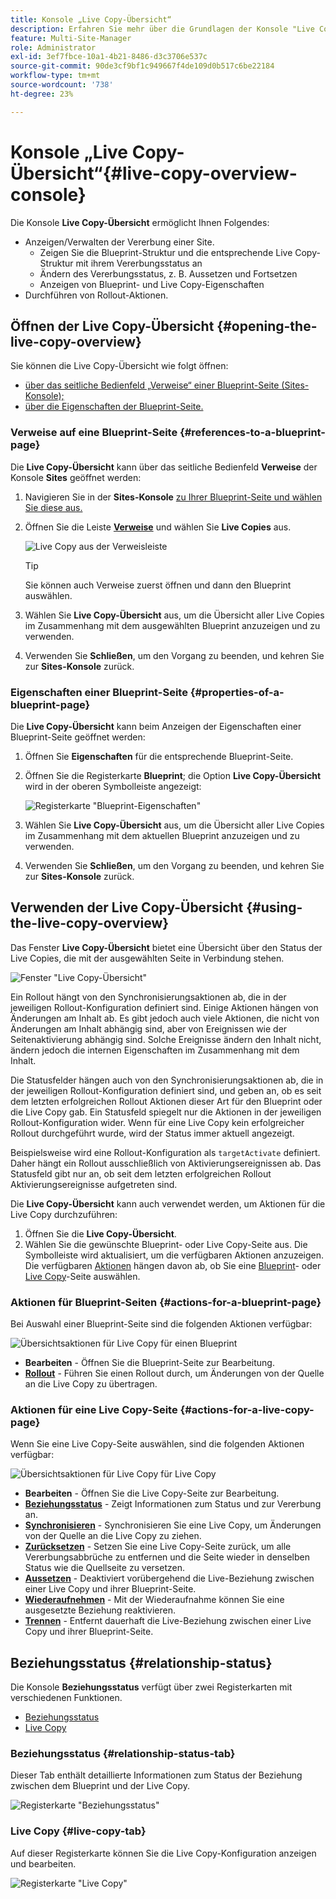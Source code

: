 ```yaml
---
title: Konsole „Live Copy-Übersicht“
description: Erfahren Sie mehr über die Grundlagen der Konsole "Live Copy-Übersicht", um den Status Ihrer Live Copies schnell zu verstehen und Inhalte zu synchronisieren.
feature: Multi-Site-Manager
role: Administrator
exl-id: 3ef7fbce-10a1-4b21-8486-d3c3706e537c
source-git-commit: 90de3cf9bf1c949667f4de109d0b517c6be22184
workflow-type: tm+mt
source-wordcount: '738'
ht-degree: 23%

---
```


# Konsole „Live Copy-Übersicht“{#live-copy-overview-console}

Die Konsole **Live Copy-Übersicht** ermöglicht Ihnen Folgendes:

* Anzeigen/Verwalten der Vererbung einer Site.
   * Zeigen Sie die Blueprint-Struktur und die entsprechende Live Copy-Struktur mit ihrem Vererbungsstatus an
   * Ändern des Vererbungsstatus, z. B. Aussetzen und Fortsetzen
   * Anzeigen von Blueprint- und Live Copy-Eigenschaften
* Durchführen von Rollout-Aktionen.

## Öffnen der Live Copy-Übersicht {#opening-the-live-copy-overview}

Sie können die Live Copy-Übersicht wie folgt öffnen:

* [über das seitliche Bedienfeld „Verweise“ einer Blueprint-Seite (Sites-Konsole);](#opening-live-copy-overview-references-for-a-blueprint-page)
* [über die Eigenschaften der Blueprint-Seite.](#opening-live-copy-overview-properties-of-a-blueprint-page)

### Verweise auf eine Blueprint-Seite {#references-to-a-blueprint-page}

Die **Live Copy-Übersicht** kann über das seitliche Bedienfeld **Verweise** der Konsole **Sites** geöffnet werden:

1. Navigieren Sie in der **Sites-Konsole** [zu Ihrer Blueprint-Seite und wählen Sie diese aus.](/help/sites-cloud/authoring/getting-started/basic-handling.md#viewing-and-selecting-resources)
1. Öffnen Sie die Leiste **[Verweise](/help/sites-cloud/authoring/getting-started/basic-handling.md#references)** und wählen Sie **Live Copies** aus.

   ![Live Copy aus der Verweisleiste](../assets/live-copy-references.png)

   >[!TIP]
   >
   >Sie können auch Verweise zuerst öffnen und dann den Blueprint auswählen.

1. Wählen Sie **Live Copy-Übersicht** aus, um die Übersicht aller Live Copies im Zusammenhang mit dem ausgewählten Blueprint anzuzeigen und zu verwenden.
1. Verwenden Sie **Schließen**, um den Vorgang zu beenden, und kehren Sie zur **Sites-Konsole** zurück.

### Eigenschaften einer Blueprint-Seite {#properties-of-a-blueprint-page}

Die **Live Copy-Übersicht** kann beim Anzeigen der Eigenschaften einer Blueprint-Seite geöffnet werden:

1. Öffnen Sie **Eigenschaften** für die entsprechende Blueprint-Seite.
1. Öffnen Sie die Registerkarte **Blueprint**; die Option **Live Copy-Übersicht** wird in der oberen Symbolleiste angezeigt:

   ![Registerkarte &quot;Blueprint-Eigenschaften&quot;](../assets/live-copy-blueprint-tab.png)

1. Wählen Sie **Live Copy-Übersicht** aus, um die Übersicht aller Live Copies im Zusammenhang mit dem aktuellen Blueprint anzuzeigen und zu verwenden.

1. Verwenden Sie **Schließen**, um den Vorgang zu beenden, und kehren Sie zur **Sites-Konsole** zurück.

## Verwenden der Live Copy-Übersicht {#using-the-live-copy-overview}

Das Fenster **Live Copy-Übersicht** bietet eine Übersicht über den Status der Live Copies, die mit der ausgewählten Seite in Verbindung stehen.

![Fenster &quot;Live Copy-Übersicht&quot;](../assets/live-copy-overview.png)

Ein Rollout hängt von den Synchronisierungsaktionen ab, die in der jeweiligen Rollout-Konfiguration definiert sind. Einige Aktionen hängen von Änderungen am Inhalt ab. Es gibt jedoch auch viele Aktionen, die nicht von Änderungen am Inhalt abhängig sind, aber von Ereignissen wie der Seitenaktivierung abhängig sind. Solche Ereignisse ändern den Inhalt nicht, ändern jedoch die internen Eigenschaften im Zusammenhang mit dem Inhalt.

Die Statusfelder hängen auch von den Synchronisierungsaktionen ab, die in der jeweiligen Rollout-Konfiguration definiert sind, und geben an, ob es seit dem letzten erfolgreichen Rollout Aktionen dieser Art für den Blueprint oder die Live Copy gab. Ein Statusfeld spiegelt nur die Aktionen in der jeweiligen Rollout-Konfiguration wider. Wenn für eine Live Copy kein erfolgreicher Rollout durchgeführt wurde, wird der Status immer aktuell angezeigt.

Beispielsweise wird eine Rollout-Konfiguration als `targetActivate` definiert. Daher hängt ein Rollout ausschließlich von Aktivierungsereignissen ab. Das Statusfeld gibt nur an, ob seit dem letzten erfolgreichen Rollout Aktivierungsereignisse aufgetreten sind.

Die **Live Copy-Übersicht** kann auch verwendet werden, um Aktionen für die Live Copy durchzuführen:

1. Öffnen Sie die **Live Copy-Übersicht**.
1. Wählen Sie die gewünschte Blueprint- oder Live Copy-Seite aus. Die Symbolleiste wird aktualisiert, um die verfügbaren Aktionen anzuzeigen. Die verfügbaren [Aktionen](overview.md#terms-used) hängen davon ab, ob Sie eine [Blueprint](#actions-for-a-blueprint-page)- oder [Live Copy](#actions-for-a-live-copy-page)-Seite auswählen.

### Aktionen für Blueprint-Seiten {#actions-for-a-blueprint-page}

Bei Auswahl einer Blueprint-Seite sind die folgenden Aktionen verfügbar:

![Übersichtsaktionen für Live Copy für einen Blueprint](../assets/live-copy-overview-actions-blueprint.png)

* **Bearbeiten**  - Öffnen Sie die Blueprint-Seite zur Bearbeitung.
* **[Rollout](overview.md#rollout-and-synchronize)**  - Führen Sie einen Rollout durch, um Änderungen von der Quelle an die Live Copy zu übertragen.

### Aktionen für eine Live Copy-Seite {#actions-for-a-live-copy-page}

Wenn Sie eine Live Copy-Seite auswählen, sind die folgenden Aktionen verfügbar:

![Übersichtsaktionen für Live Copy für Live Copy](../assets/live-copy-overview-actions.png)

* **Bearbeiten**  - Öffnen Sie die Live Copy-Seite zur Bearbeitung.
* **[Beziehungsstatus](#relationship-status)**  - Zeigt Informationen zum Status und zur Vererbung an.
* **[Synchronisieren](overview.md#rollout-and-synchronize)**  - Synchronisieren Sie eine Live Copy, um Änderungen von der Quelle an die Live Copy zu ziehen.
* **[Zurücksetzen](creating-live-copies.md#resetting-a-live-copy-page)**  - Setzen Sie eine Live Copy-Seite zurück, um alle Vererbungsabbrüche zu entfernen und die Seite wieder in denselben Status wie die Quellseite zu versetzen.
* **[Aussetzen](overview.md#suspending-and-cancelling-inheritance-and-synchronization)**  - Deaktiviert vorübergehend die Live-Beziehung zwischen einer Live Copy und ihrer Blueprint-Seite.
* **[Wiederaufnehmen](creating-live-copies.md#resuming-inheritance-for-a-page)**  - Mit der Wiederaufnahme können Sie eine ausgesetzte Beziehung reaktivieren.
* **[Trennen](overview.md#detaching-a-live-copy)**  - Entfernt dauerhaft die Live-Beziehung zwischen einer Live Copy und ihrer Blueprint-Seite.

## Beziehungsstatus {#relationship-status}

Die Konsole **Beziehungsstatus** verfügt über zwei Registerkarten mit verschiedenen Funktionen.

* [Beziehungsstatus](#relationship-status-tab)
* [Live Copy ](#live-copy-tab)

### Beziehungsstatus {#relationship-status-tab}

Dieser Tab enthält detaillierte Informationen zum Status der Beziehung zwischen dem Blueprint und der Live Copy.

![Registerkarte &quot;Beziehungsstatus&quot;](../assets/live-copy-relationship-status.png)

### Live Copy   {#live-copy-tab}

Auf dieser Registerkarte können Sie die Live Copy-Konfiguration anzeigen und bearbeiten.

![Registerkarte &quot;Live Copy&quot;](../assets/live-copy-relationship-status-live-copy.png)
